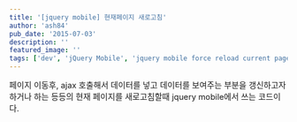 ```yaml
---
title: '[jquery mobile] 현재페이지 새로고침'
author: 'ash84'
pub_date: '2015-07-03'
description: ''
featured_image: ''
tags: ['dev', 'jQuery Mobile', 'jquery mobile force reload current page', '현재 페이지 새로고침']
---
```



<span style="font-size: 11pt;">페이지 이동후, ajax 호출해서 데이터를 넣고 데이터를 보여주는 부분을 갱신하고자 하거나 하는 등등의 현재 페이지를 새로고침할때 jquery mobile에서 쓰는 코드이다. </span>

<script src="https://gist.github.com/AhnSeongHyun/fa31fb1b531cb23419a8.js"></script>



